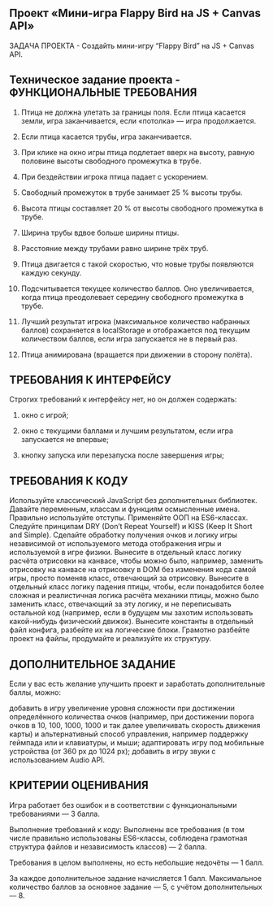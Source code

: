 Проект «Мини-игра Flappy Bird на JS + Canvas API»
---------------------------------------------------

ЗАДАЧА ПРОЕКТА	-	Создайть мини-игру “Flappy Bird” на JS + Canvas API.

Техническое задание проекта - ФУНКЦИОНАЛЬНЫЕ ТРЕБОВАНИЯ
--------------------------------------------------------
1. Птица не должна улетать за границы поля. Если птица касается земли, игра заканчивается, если «потолка» — игра продолжается.

2. Если птица касается трубы, игра заканчивается.
3. При клике на окно игры птица подлетает вверх на высоту, равную половине высоты свободного промежутка в трубе.
4. При бездействии игрока птица падает с ускорением.
5. Свободный промежуток в трубе занимает 25 % высоты трубы.
6. Высота птицы составляет 20 % от высоты свободного промежутка в трубе.
7. Ширина трубы вдвое больше ширины птицы.
8. Расстояние между трубами равно ширине трёх труб.
9. Птица двигается с такой скоростью, что новые трубы появляются каждую секунду.
10. Подсчитывается текущее количество баллов. Оно увеличивается, когда птица преодолевает середину свободного промежутка в трубе.
11. Лучший результат игрока (максимальное количество набранных баллов) сохраняется в localStorage и отображается под текущим количеством баллов, если игра запускается не в первый раз.
12. Птица анимирована (вращается при движении в сторону полёта).

ТРЕБОВАНИЯ К ИНТЕРФЕЙСУ
-------------------------
Строгих требований к интерфейсу нет, но он должен содержать:

1. окно с игрой;

2. окно с текущими баллами и лучшим результатом, если игра запускается не впервые;

3. кнопку запуска или перезапуска после завершения игры;

ТРЕБОВАНИЯ К КОДУ
-------------------------
Используйте классический JavaScript без дополнительных библиотек.
Давайте переменным, классам и функциям осмысленные имена.
Правильно используйте отступы.
Применяйте ООП на ES6-классах.
Следуйте принципам DRY (Don’t Repeat Yourself) и KISS (Keep It Short and Simple).
Сделайте обработку получения очков и логику игры независимой от используемого метода отображения игры и используемой в игре физики.
Вынесите в отдельный класс логику расчёта отрисовки на канвасе, чтобы можно было, например, заменить отрисовку на канвасе на отрисовку в DOM без изменения кода самой игры, просто поменяв класс, отвечающий за отрисовку.
Вынесите в отдельный класс логику падения птицы, чтобы, если понадобится более сложная и реалистичная логика расчёта механики птицы, можно было заменить класс, отвечающий за эту логику, и не переписывать остальной код (например, если в будущем мы захотим использовать какой-нибудь физический движок). 
Вынесите константы в отдельный файл конфига, разбейте их на логические блоки.
Грамотно разбейте проект на файлы, продумайте и реализуйте их структуру.

ДОПОЛНИТЕЛЬНОЕ ЗАДАНИЕ
----------------------
Если у вас есть желание улучшить проект и заработать дополнительные баллы, можно:

добавить в игру увеличение уровня сложности при достижении определённого количества очков (например, при достижении порога очков в 10, 100, 1000, 1000 и так далее увеличивать скорость движения карты) и альтернативный способ управления, например поддержку геймпада или и клавиатуры, и мыши;
адаптировать игру под мобильные устройства (от 360 px до 1024 px);
добавить в игру звуки с использованием Audio API.

КРИТЕРИИ ОЦЕНИВАНИЯ
---------------------
Игра работает без ошибок и в соответствии с функциональными требованиями — 3 балла.

Выполнение требований к коду:
Выполнены все требования (в том числе правильно использованы ES6-классы, соблюдена грамотная структура файлов и независимость классов) — 2 балла.

Требования в целом выполнены, но есть небольшие недочёты — 1 балл.

За каждое дополнительное задание начисляется 1 балл.
Максимальное количество баллов за основное задание — 5, с учётом дополнительных — 8.
